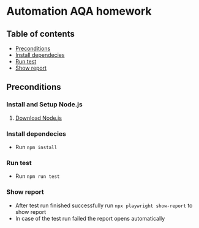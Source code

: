 # Automation AQA homework

## Table of contents
* [Preconditions](#preconditions)
* [Install dependecies](#install)
* [Run test](#test)
* [Show report](#report)

## Preconditions
### Install and Setup Node.js

1. <a href="https://nodejs.org/uk/download/">Download Node.js</a>

<h3 id="install">Install dependecies</h3>

* Run `npm install`

<h3 id="test">Run test</h3>

* Run `npm run test`

<h3 id="report">Show report</h3>

* After test run finished successfully run `npx playwright show-report` to show report
* In case of the test run failed the report opens automatically
